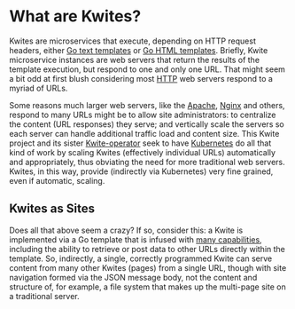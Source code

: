 # What are Kwites?
Kwites are microservices that execute, depending on HTTP request headers,
either [Go text templates](https://golang.org/pkg/text/template/) or [Go HTML
templates](https://golang.org/pkg/html/template/). Briefly, Kwite microservice
instances are web servers that return the results of the template execution,
but respond to one and only one URL. That might seem a bit odd at first blush
considering most [HTTP](https://www.w3.org/Protocols/) web servers respond to a
myriad of URLs.

Some reasons much larger web servers, like the
[Apache](https://httpd.apache.org), [Nginx](https://nginx.org) and others,
respond to many URLs might be to allow site administrators: to centralize the
content (URL responses) they serve; and vertically scale the servers so each
server can handle additional traffic load and content size. This Kwite project
and its sister
[Kwite-operator](https://github.com/tdhite/kwite-operator) seek
to have [Kubernetes](https://kubernetes.io) do all that kind of work by scaling
Kwites (effectively individual URLs) automatically and appropriately, thus
obviating the need for more traditional web servers. Kwites, in this way,
provide (indirectly via Kubernetes) very fine grained, even if automatic,
scaling.

## Kwites as Sites
Does all that above seem a crazy? If so, consider this: a Kwite is implemented
via a Go template that is infused with [many capabilities](funcs.md), including
the ability to retrieve or post data to other URLs directly within the
template.  So, indirectly, a single, correctly programmed Kwite can serve
content from many other Kwites (pages) from a single URL, though with site
navigation formed via the JSON message body, not the content and structure of,
for example, a file system that makes up the multi-page site on a traditional
server.

